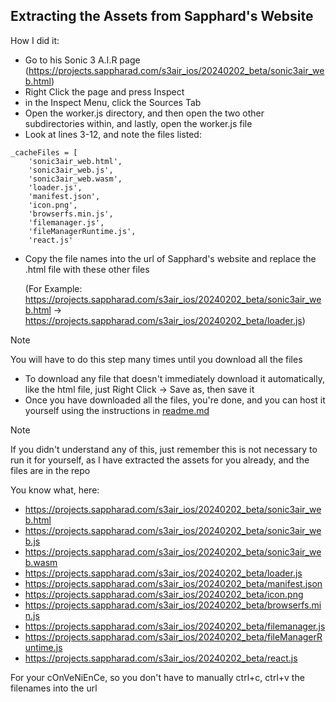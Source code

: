 ## Extracting the Assets from Sapphard's Website

How I did it:
- Go to his Sonic 3 A.I.R page (https://projects.sappharad.com/s3air_ios/20240202_beta/sonic3air_web.html)
- Right Click the page and press Inspect
- in the Inspect Menu, click the Sources Tab
- Open the worker.js directory, and then open the two other subdirectories within, and lastly, open the worker.js file
- Look at lines 3-12, and note the files listed:

```
_cacheFiles = [
	'sonic3air_web.html',
	'sonic3air_web.js',
	'sonic3air_web.wasm',
	'loader.js',
	'manifest.json',
	'icon.png',
	'browserfs.min.js',
	'filemanager.js',
	'fileManagerRuntime.js',
	'react.js'
```

- Copy the file names into the url of Sapphard's website and replace the .html file with these other files

  (For Example: https://projects.sappharad.com/s3air_ios/20240202_beta/sonic3air_web.html -> https://projects.sappharad.com/s3air_ios/20240202_beta/loader.js)
> [!NOTE]
> You will have to do this step many times until you download all the files
- To download any file that doesn't immediately download it automatically, like the html file, just Right Click -> Save as, then save it
- Once you have downloaded all the files, you're done, and you can host it yourself using the instructions in [readme.md](https://github.com/burnedpopcorn/sonic3air-webport)

> [!NOTE]
> If you didn't understand any of this, just remember this is not necessary to run it for yourself, as I have extracted the assets for you already, and the files are in the repo

You know what, here:
- https://projects.sappharad.com/s3air_ios/20240202_beta/sonic3air_web.html
- https://projects.sappharad.com/s3air_ios/20240202_beta/sonic3air_web.js
- https://projects.sappharad.com/s3air_ios/20240202_beta/sonic3air_web.wasm
- https://projects.sappharad.com/s3air_ios/20240202_beta/loader.js
- https://projects.sappharad.com/s3air_ios/20240202_beta/manifest.json
- https://projects.sappharad.com/s3air_ios/20240202_beta/icon.png
- https://projects.sappharad.com/s3air_ios/20240202_beta/browserfs.min.js
- https://projects.sappharad.com/s3air_ios/20240202_beta/filemanager.js
- https://projects.sappharad.com/s3air_ios/20240202_beta/fileManagerRuntime.js
- https://projects.sappharad.com/s3air_ios/20240202_beta/react.js

For your cOnVeNiEnCe, so you don't have to manually ctrl+c, ctrl+v the filenames into the url

